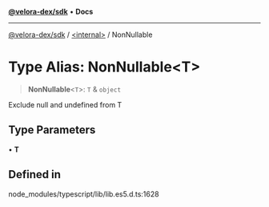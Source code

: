 [**@velora-dex/sdk**](../../README.md) • **Docs**

***

[@velora-dex/sdk](../../globals.md) / [\<internal\>](../README.md) / NonNullable

# Type Alias: NonNullable\<T\>

> **NonNullable**\<`T`\>: `T` & `object`

Exclude null and undefined from T

## Type Parameters

• **T**

## Defined in

node\_modules/typescript/lib/lib.es5.d.ts:1628
